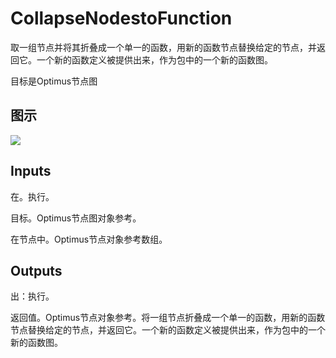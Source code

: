 # CollapseNodestoFunction

取一组节点并将其折叠成一个单一的函数，用新的函数节点替换给定的节点，并返回它。一个新的函数定义被提供出来，作为包中的一个新的函数图。

目标是Optimus节点图

## 图示

![]($-20221218-20170689.png)

## Inputs

在。执行。

目标。Optimus节点图对象参考。

在节点中。Optimus节点对象参考数组。  

## Outputs

出：执行。

返回值。Optimus节点对象参考。将一组节点折叠成一个单一的函数，用新的函数节点替换给定的节点，并返回它。一个新的函数定义被提供出来，作为包中的一个新的函数图。
